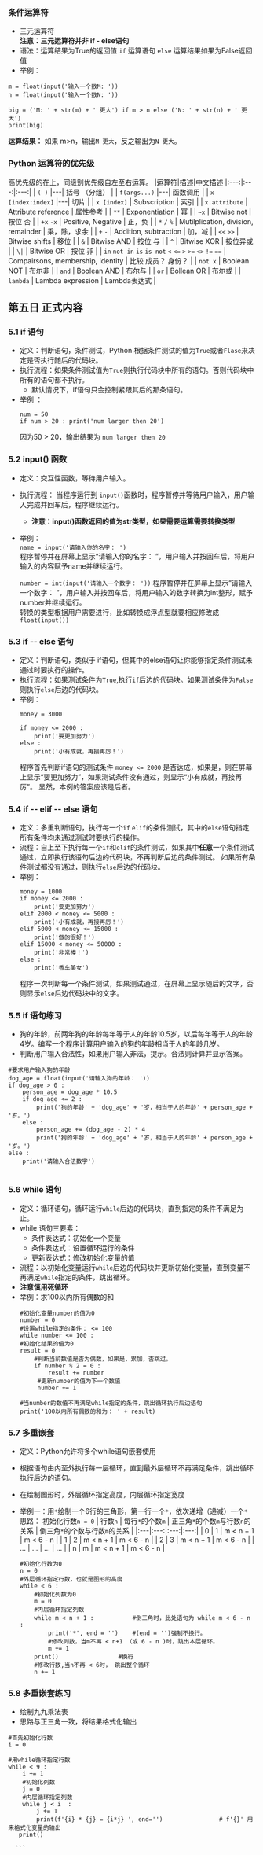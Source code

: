 ### 条件运算符  
  - 三元运算符  
  **注意：三元运算符并非 if - else语句**    
  - 语法：运算结果为True的返回值 `if` 运算语句 `else` 运算结果如果为False返回值  
  - 举例：
  ```
  m = float(input('输入一个数M: '))
  n = float(input('输入一个数N: '))
  
  big = ('M: ' + str(m) + ' 更大') if m > n else ('N: ' + str(n) + ' 更大')
  print(big)
  ```  
  
  **运算结果：** 如果 m>n，输出`M 更大`，反之输出为`N 更大`。  
  
### Python 运算符的优先级
    
  高优先级的在上，同级别优先级自左至右运算。
  |运算符|描述|中文描述
  |:---:|:---:|:---:|
  | `( )` |---| 括号 （分组） |
  | `f(args...)` |---| 函数调用 |
  | `x [index:index]` |---| 切片 |
  | `x [index]` | Subscription | 索引 |
  | `x.attribute` | Attribute reference | 属性参考 |
  | `**` | Exponentiation | 幂 |
  | `~x` | Bitwise not | 按位 否 |
  | `+x` `-x` | Positive, Negative | 正，负 |
  | `*` `/` `%` | Mutilplication, division, remainder | 乘，除，求余 |
  | `+` `-` | Addition, subtraction | 加，减 |
  | `<<` `>>` | Bitwise shifts | 移位 |
  | `&` | Bitwise AND | 按位 与 |
  | `^` | Bitwise XOR | 按位异或 |
  | `\|` | Bitwise OR  | 按位 非 |
  | `in` `not in` `is` `is not` `<` `<=` `>` `>=` `<>` `!=` `==` | Compairsons, membership, identity | 比较  成员？ 身份？ |
  | `not x` | Boolean NOT | 布尔非 |
  | `and` | Boolean AND | 布尔与 |
  | `or` | Bollean OR | 布尔或 |
  | `lambda` | Lambda expression | Lambda表达式 |
  
## 第五日 正式内容  
### 5.1 if 语句
  - 定义：判断语句，条件测试，Python 根据条件测试的值为`True`或者`Flase`来决定是否执行随后的代码块。  
  - 执行流程：如果条件测试值为`True`则执行代码块中所有的语句。否则代码块中所有的语句都不执行。  
    - 默认情况下，if语句只会控制紧跟其后的那条语句。
  - 举例 ：
    ```
    num = 50
    if num > 20 : print('num larger then 20')
    ```
    因为50 > 20，输出结果为 `num larger then 20`  
    
### 5.2 input() 函数  
  - 定义：交互性函数，等待用户输入。
  - 执行流程： 当程序运行到 `input()`函数时，程序暂停并等待用户输入，用户输入完成并回车后，程序继续运行。  
    - **注意：input()函数返回的值为str类型，如果需要运算需要转换类型**
  - 举例：  
    `name = input('请输入你的名字： ')`  
    程序暂停并在屏幕上显示“请输入你的名字： ”，用户输入并按回车后，将用户输入的内容赋予name并继续运行。  
    
    `number = int(input('请输入一个数字： '))`
    程序暂停并在屏幕上显示“请输入一个数字： ”，用户输入并按回车后，将用户输入的数字转换为int整形，赋予number并继续运行。  
    转换的类型根据用户需要进行，比如转换成浮点型就要相应修改成`float(input())`  
  
###  5.3 if -- else 语句  
  - 定义：判断语句，类似于 if语句，但其中的else语句让你能够指定条件测试未通过时要执行的操作。
  - 执行流程：如果测试条件为`True`,执行`if`后边的代码块。如果测试条件为`False`则执行`else`后边的代码块。
  - 举例：
    ```
    money = 3000
    
    if money <= 2000 :
        print('要更加努力')
    else :
        print('小有成就，再接再厉！')
    ```
    程序首先判断if语句的测试条件 `money <= 2000` 是否达成，如果是，则在屏幕上显示“要更加努力”，如果测试条件没有通过，则显示“小有成就，再接再厉”。
    显然，本例的答案应该是后者。  

### 5.4 if -- elif -- else 语句
  - 定义：多重判断语句，执行每一个`if` `elif`的条件测试，其中的`else`语句指定所有条件均未通过测试时要执行的操作。
  - 流程：自上至下执行每一个`if`和`elif`的条件测试，如果其中**任意**一个条件测试通过，立即执行该语句后边的代码块，不再判断后边的条件测试。
  如果所有条件测试都没有通过，则执行`else`后边的代码块。  
  - 举例：
    ```
    money = 1000
    if money <= 2000 :
        print('要更加努力')
    elif 2000 < money <= 5000 :
        print('小有成就，再接再厉！')
    elif 5000 < money <= 15000 :
        print('做的很好！')
    elif 15000 < money <= 50000 :
        print('非常棒！')
    else :
        print('香车美女')
    ```
    程序一次判断每一个条件测试，如果测试通过，在屏幕上显示随后的文字，否则显示`else`后边代码块中的文字。  
### 5.5 if 语句练习  
  - 狗的年龄，前两年狗的年龄每年等于人的年龄10.5岁，以后每年等于人的年龄4岁。编写一个程序计算用户输入的狗的年龄相当于人的年龄几岁。
  - 判断用户输入合法性，如果用户输入非法，提示。合法则计算并显示答案。
  ```
  #要求用户输入狗的年龄
  dog_age = float(input('请输入狗的年龄： '))
  if dog_age > 0 :
      person_age = dog_age * 10.5
      if dog age <= 2 :
          print('狗的年龄' + 'dog_age' + '岁，相当于人的年龄' + person_age + '岁。')
      else :
          person_age += (dog_age - 2) * 4
          print('狗的年龄' + 'dog_age' + '岁，相当于人的年龄' + person_age + '岁。')
  else :
      print('请输入合法数字')
      
  ```
### 5.6 while 语句
  - 定义：循环语句，循环运行`while`后边的代码块，直到指定的条件不满足为止。
  - while 语句三要素：
    - 条件表达式：初始化一个变量
    - 条件表达式：设置循环运行的条件
    - 更新表达式：修改初始化变量的值
  - 流程：以初始化变量运行`while`后边的代码块并更新初始化变量，直到变量不再满足`while`指定的条件，跳出循环。
  - **注意慎用死循环**
  - 举例：求100以内所有偶数的和  
    ```
    #初始化变量number的值为0
    number = 0
    #设置while指定的条件： <= 100
    while number <= 100 :
    #初始化结果的值为0
    result = 0
        #判断当前数值是否为偶数，如果是，累加，否跳过。
        if number % 2 = 0 :
            result += number
         #更新number的值为下一个数值
         number += 1
         
    #当number的数值不再满足while指定的条件，跳出循环执行后边语句
    print('100以内所有偶数的和为： ' + result)
    ```
    
### 5.7 多重嵌套  
  - 定义：Python允许将多个while语句嵌套使用
  - 根据语句由内至外执行每一层循环，直到最外层循环不再满足条件，跳出循环执行后边的语句。
  - 在绘制图形时，外层循环指定高度，内层循环指定宽度
  - 举例一：用`*`绘制一个6行的三角形，第一行一个`*`，依次递增（递减）一个`*`
    思路：
    初始化行数`n = 0`
    | 行数`n` | 每行`*`的个数`m` | 正三角`*`的个数`m`与行数`n`的关系 | 倒三角`*`的个数与行数`m`的关系 |
    |:---|:---:|:---:|:---:|
    | 0 | 1 | m < n + 1 | m < 6 - n |
    | 1 | 2 | m < n + 1 | m < 6 - n |
    | 2 | 3 | m < n + 1 | m < 6 - n | 
    | ... | ... | ... | ... |
    | n | m | m < n + 1 | m < 6 - n |
      
    ```
    #初始化行数为0
    n = 0
    #外层循环指定行数，也就是图形的高度
    while < 6 :
        #初始化列数为0
        m = 0
        #内层循环指定列数
        while m < n + 1 :           #倒三角时，此处语句为 while m < 6 - n :
            print('*', end = '')    #(end = '')强制不换行。
            #修改列数，当m不再 < n+1 （或 6 - n )时，跳出本层循环。
            m += 1
        print()                 #换行
        #修改行数,当n不再 < 6时， 跳出整个循环
        n += 1
    ```
            
###  5.8 多重嵌套练习  
  - 绘制九九乘法表
  - 思路与正三角一致，将结果格式化输出
  
  ```
  #首先初始化行数
  i = 0
    
  #用while循环指定行数
  while < 9 :
      i += 1
      #初始化列数
      j = 0
      #内层循环指定列数
      while j < i  :
          j += 1
          print(f'{i} * {j} = {i*j} ', end='')                # f'{}' 用来格式化变量的输出
     print()
      
    ```
